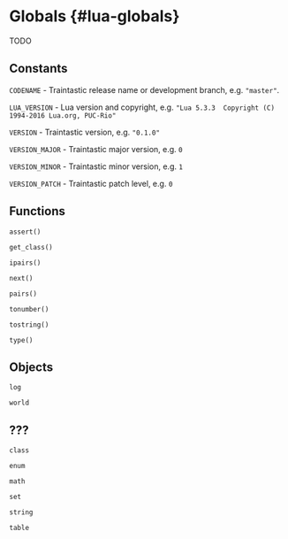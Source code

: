 # Globals {#lua-globals}

TODO


## Constants

`CODENAME` - Traintastic release name or development branch, e.g. `"master"`.

`LUA_VERSION` - Lua version and copyright, e.g. `"Lua 5.3.3  Copyright (C) 1994-2016 Lua.org, PUC-Rio"`

`VERSION` - Traintastic version, e.g. `"0.1.0"`

`VERSION_MAJOR` - Traintastic major version, e.g. `0`

`VERSION_MINOR` - Traintastic minor version, e.g. `1`

`VERSION_PATCH` - Traintastic patch level, e.g. `0`


## Functions

`assert()`

`get_class()`

`ipairs()`

`next()`

`pairs()`

`tonumber()`

`tostring()`

`type()`


## Objects

`log`

`world`


## ???

`class`

`enum`

`math`

`set`

`string`

`table`
